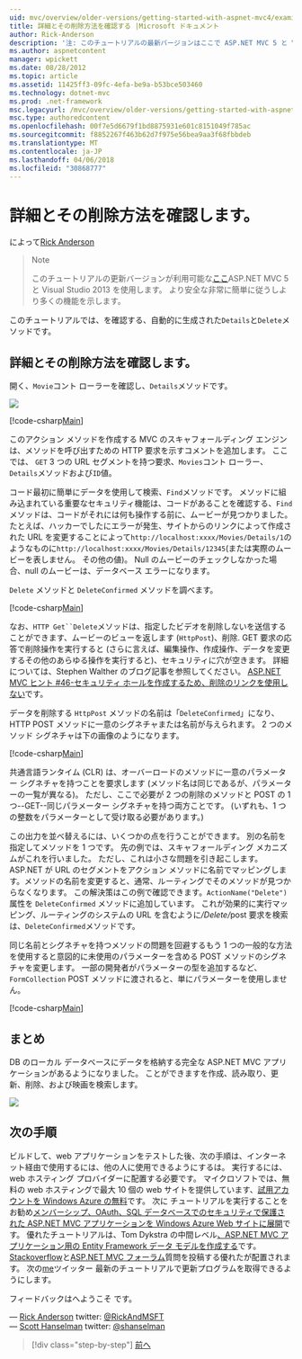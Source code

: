 ```yaml
---
uid: mvc/overview/older-versions/getting-started-with-aspnet-mvc4/examining-the-details-and-delete-methods
title: 詳細とその削除方法を確認する |Microsoft ドキュメント
author: Rick-Anderson
description: '注: このチュートリアルの最新バージョンはここで ASP.NET MVC 5 と Visual Studio 2013 を使用します。 安全な非常に簡単に従い、デモをお勧めしています.'
ms.author: aspnetcontent
manager: wpickett
ms.date: 08/28/2012
ms.topic: article
ms.assetid: 11425ff3-09fc-4efa-be9a-b53bce503460
ms.technology: dotnet-mvc
ms.prod: .net-framework
msc.legacyurl: /mvc/overview/older-versions/getting-started-with-aspnet-mvc4/examining-the-details-and-delete-methods
msc.type: authoredcontent
ms.openlocfilehash: 00f7e5d6679f1bd8875931e601c8151049f785ac
ms.sourcegitcommit: f8852267f463b62d7f975e56bea9aa3f68fbbdeb
ms.translationtype: MT
ms.contentlocale: ja-JP
ms.lasthandoff: 04/06/2018
ms.locfileid: "30868777"
---
```

<a name="examining-the-details-and-delete-methods"></a>詳細とその削除方法を確認します。
====================
によって[Rick Anderson](https://github.com/Rick-Anderson)

> > [!NOTE]
> > このチュートリアルの更新バージョンが利用可能な[ここ](../../getting-started/introduction/getting-started.md)ASP.NET MVC 5 と Visual Studio 2013 を使用します。 より安全な非常に簡単に従うしより多くの機能を示します。


このチュートリアルでは、を確認する、自動的に生成された`Details`と`Delete`メソッドです。

## <a name="examining-the-details-and-delete-methods"></a>詳細とその削除方法を確認します。

開く、`Movie`コント ローラーを確認し、`Details`メソッドです。

![](examining-the-details-and-delete-methods/_static/image1.png)

[!code-csharp[Main](examining-the-details-and-delete-methods/samples/sample1.cs)]

このアクション メソッドを作成する MVC のスキャフォールディング エンジンは、メソッドを呼び出すための HTTP 要求を示すコメントを追加します。 ここでは、 `GET` 3 つの URL セグメントを持つ要求、`Movies`コント ローラー、`Details`メソッドおよび`ID`値。

コード最初に簡単にデータを使用して検索、`Find`メソッドです。 メソッドに組み込まれている重要なセキュリティ機能は、コードがあることを確認する、`Find`メソッドは、コードがそれには何も操作する前に、ムービーが見つかりました。 たとえば、ハッカーでしたにエラーが発生、サイトからのリンクによって作成された URL を変更することによって`http://localhost:xxxx/Movies/Details/1`のようなものに`http://localhost:xxxx/Movies/Details/12345`(または実際のムービーを表しません。 その他の値)。 Null のムービーのチェックしなかった場合、null のムービーは、データベース エラーになります。

`Delete` メソッドと `DeleteConfirmed` メソッドを調べます。

[!code-csharp[Main](examining-the-details-and-delete-methods/samples/sample2.cs?highlight=17)]

なお、`HTTP Get``Delete`メソッドは、指定したビデオを削除しないを送信することができます、ムービーのビューを返します (`HttpPost`)、削除. GET 要求の応答で削除操作を実行すると (さらに言えば、編集操作、作成操作、データを変更するその他のあらゆる操作を実行すると)、セキュリティに穴が空きます。 詳細については、Stephen Walther のブログ記事を参照してください。 [ASP.NET MVC ヒント #46-セキュリティ ホールを作成するため、削除のリンクを使用しない](http://stephenwalther.com/blog/archive/2009/01/21/asp.net-mvc-tip-46-ndash-donrsquot-use-delete-links-because.aspx)です。

データを削除する `HttpPost` メソッドの名前は「`DeleteConfirmed`」になり、HTTP POST メソッドに一意のシグネチャまたは名前が与えられます。 2 つのメソッド シグネチャは下の画像のようになります。

[!code-csharp[Main](examining-the-details-and-delete-methods/samples/sample3.cs)]

共通言語ランタイム (CLR) は、オーバーロードのメソッドに一意のパラメーター シグネチャを持つことを要求します (メソッド名は同じであるが、パラメーターの一覧が異なる)。 ただし、ここで必要が 2 つの削除のメソッドと POST の 1 つ--GET--同じパラメーター シグネチャを持つ両方ことです。 (いずれも、1 つの整数をパラメーターとして受け取る必要があります。)

この出力を並べ替えるには、いくつかの点を行うことができます。 別の名前を指定してメソッドを 1 つです。 先の例では、スキャフォールディング メカニズムがこれを行いました。 ただし、これは小さな問題を引き起こします。ASP.NET が URL のセグメントをアクション メソッドに名前でマッピングします。メソッドの名前を変更すると、通常、ルーティングでそのメソッドが見つからなくなります。 この解決策はこの例で確認できます。`ActionName("Delete")` 属性を `DeleteConfirmed` メソッドに追加しています。 これが効果的に実行マッピング、ルーティングのシステムの URL を含むように<em>/Delete/</em>post 要求を検索は、`DeleteConfirmed`メソッドです。

同じ名前とシグネチャを持つメソッドの問題を回避するもう 1 つの一般的な方法を使用すると意図的に未使用のパラメーターを含める POST メソッドのシグネチャを変更します。 一部の開発者がパラメーターの型を追加するなど、 `FormCollection` POST メソッドに渡されると、単にパラメーターを使用しません。

[!code-csharp[Main](examining-the-details-and-delete-methods/samples/sample4.cs)]

## <a name="summary"></a>まとめ

DB のローカル データベースにデータを格納する完全な ASP.NET MVC アプリケーションがあるようになりました。 ことができますを作成、読み取り、更新、削除、および映画を検索します。

![](examining-the-details-and-delete-methods/_static/image2.png)

## <a name="next-steps"></a>次の手順

ビルドして、web アプリケーションをテストした後、次の手順は、インターネット経由で使用するには、他の人に使用できるようにするは。 実行するには、web ホスティング プロバイダーに配置する必要です。 マイクロソフトでは、無料の web ホスティングで最大 10 個の web サイトを提供しています、[試用アカウントを Windows Azure の無料](https://www.windowsazure.com/pricing/free-trial/?WT.mc_id=A443DD604)です。 次に チュートリアルを実行することをお勧め[メンバーシップ、OAuth、SQL データベースでのセキュリティで保護された ASP.NET MVC アプリケーションを Windows Azure Web サイトに展開](https://docs.microsoft.com/aspnet/core/security/authorization/secure-data)です。 優れたチュートリアルは、Tom Dykstra の中間レベル[、ASP.NET MVC アプリケーション用の Entity Framework データ モデルを作成する](../../getting-started/getting-started-with-ef-using-mvc/creating-an-entity-framework-data-model-for-an-asp-net-mvc-application.md)です。 [Stackoverflow](http://stackoverflow.com/help)と[ASP.NET MVC フォーラム](https://forums.asp.net/1146.aspx)質問を投稿する優れたが配置されます。 次の[me](https://twitter.com/RickAndMSFT)ツイッター 最新のチュートリアルで更新プログラムを取得できるようにします。

フィードバックはへようこそ です。

— [Rick Anderson](https://blogs.msdn.com/rickAndy) twitter: [@RickAndMSFT](https://twitter.com/RickAndMSFT)  
— [Scott Hanselman](http://www.hanselman.com/blog/) twitter: [@shanselman](https://twitter.com/shanselman)

> [!div class="step-by-step"]
> [前へ](adding-validation-to-the-model.md)
